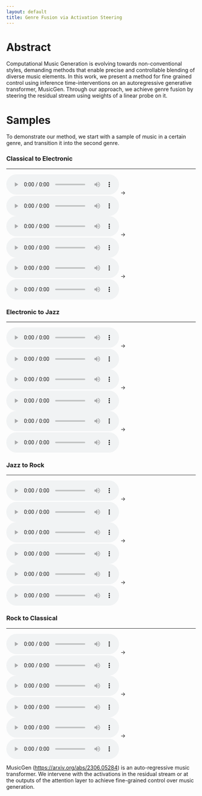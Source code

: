 ```yaml
---
layout: default
title: Genre Fusion via Activation Steering
---
```


# Abstract

Computational Music Generation is evolving towards non-conventional styles, demanding methods that enable precise and controllable blending of diverse music elements. In this work, we present a method for fine grained control using inference time-interventions on an autoregressive generative transformer, MusicGen. Through our approach, we achieve genre fusion by steering the residual stream using weights of a linear probe on it.

# Samples

To demonstrate our method, we start with a sample of music in a certain genre, and transition it into the second genre.

### Classical to Electronic
---

<audio controls preload="metadata">
  <source src="outputs/classical_electronic_1.wav" type="audio/wav">
  Your browser does not support the audio element.
</audio>
→
<audio controls preload="metadata">
  <source src="outputs/classical_electronic_steered_1.wav" type="audio/wav">
  Your browser does not support the audio element.
</audio>

<audio controls preload="metadata">
  <source src="outputs/classical_electronic_2.wav" type="audio/wav">
  Your browser does not support the audio element.
</audio>
→
<audio controls preload="metadata">
  <source src="outputs/classical_electronic_steered_2.wav" type="audio/wav">
  Your browser does not support the audio element.
</audio>

<audio controls preload="metadata">
  <source src="outputs/classical_electronic_3.wav" type="audio/wav">
  Your browser does not support the audio element.
</audio>
→
<audio controls preload="metadata">
  <source src="outputs/classical_electronic_steered_3.wav" type="audio/wav">
  Your browser does not support the audio element.
</audio>

### Electronic to Jazz
---

<audio controls preload="metadata">
  <source src="outputs/electronic_jazz_1.wav" type="audio/wav">
  Your browser does not support the audio element.
</audio>
→
<audio controls preload="metadata">
  <source src="outputs/electronic_jazz_steered_1.wav" type="audio/wav">
  Your browser does not support the audio element.
</audio>

<audio controls preload="metadata">
  <source src="outputs/electronic_jazz_2.wav" type="audio/wav">
  Your browser does not support the audio element.
</audio>
→
<audio controls preload="metadata">
  <source src="outputs/electronic_jazz_steered_2.wav" type="audio/wav">
  Your browser does not support the audio element.
</audio>

<audio controls preload="metadata">
  <source src="outputs/electronic_jazz_3.wav" type="audio/wav">
  Your browser does not support the audio element.
</audio>
→
<audio controls preload="metadata">
  <source src="outputs/electronic_jazz_steered_3.wav" type="audio/wav">
  Your browser does not support the audio element.
</audio>

### Jazz to Rock 
---

<audio controls preload="metadata">
  <source src="outputs/jazz_rock_1.wav" type="audio/wav">
  Your browser does not support the audio element.
</audio>
→
<audio controls preload="metadata">
  <source src="outputs/jazz_rock_steered_1.wav" type="audio/wav">
  Your browser does not support the audio element.
</audio>

<audio controls preload="metadata">
  <source src="outputs/jazz_rock_2.wav" type="audio/wav">
  Your browser does not support the audio element.
</audio>
→
<audio controls preload="metadata">
  <source src="outputs/jazz_rock_steered_2.wav" type="audio/wav">
  Your browser does not support the audio element.
</audio>

<audio controls preload="metadata">
  <source src="outputs/jazz_rock_3.wav" type="audio/wav">
  Your browser does not support the audio element.
</audio>
→
<audio controls preload="metadata">
  <source src="outputs/jazz_rock_steered_3.wav" type="audio/wav">
  Your browser does not support the audio element.
</audio>

### Rock to Classical
---

<audio controls preload="metadata">
  <source src="outputs/rock_classical_1.wav" type="audio/wav">
  Your browser does not support the audio element.
</audio>
→
<audio controls preload="metadata">
  <source src="outputs/rock_classical_steered_1.wav" type="audio/wav">
  Your browser does not support the audio element.
</audio>

<audio controls preload="metadata">
  <source src="outputs/rock_classical_2.wav" type="audio/wav">
  Your browser does not support the audio element.
</audio>
→
<audio controls preload="metadata">
  <source src="outputs/rock_classical_steered_2.wav" type="audio/wav">
  Your browser does not support the audio element.
</audio>

<audio controls preload="metadata">
  <source src="outputs/rock_classical_3.wav" type="audio/wav">
  Your browser does not support the audio element.
</audio>
→
<audio controls preload="metadata">
  <source src="outputs/rock_classical_steered_3.wav" type="audio/wav">
  Your browser does not support the audio element.
</audio>

MusicGen (https://arxiv.org/abs/2306.05284) is an auto-regressive music transformer. We intervene with the activations in the residual stream or at the outputs of the attention layer to achieve fine-grained control over music generation.